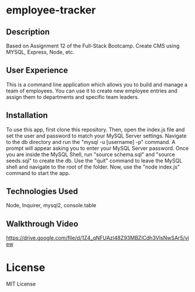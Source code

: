 # employee-tracker

## Description
Based on Assignment 12 of the Full-Stack Bootcamp. Create CMS using MYSQL, Express, Node, etc.

## User Experience
This is a command line application which allows you to build and manage a team of employees.
You can use it to create new employee entries and assign them to departments and specific team leaders.

## Installation
To use this app, first clone this repository.
Then, open the index.js file and set the user and password to match your MySQL Server settings.
Navigate to the db directory and run the "mysql -u [username] -p" command. A prompt will appear asking you to enter your MySQL Server password.
Once you are inside the MySQL Shell, run "source schema.sql" and "source seeds.sql" to create the db.
Use the "quit" command to leave the MySQL shell and navigate to the root of the folder.
Now, use the "node index.js" command to start the app.

## Technologies Used
Node, Inquirer, mysql2, console.table

## Walkthrough Video
https://drive.google.com/file/d/1Z4_qNFUAzl48Z93MBZlCdh3VlsNwSAr5/view

# License
MIT License
